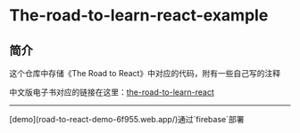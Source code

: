 # The-road-to-learn-react-example

## 简介

这个仓库中存储《The Road to React》中对应的代码，附有一些自己写的注释

中文版电子书对应的链接在这里：[the-road-to-learn-react](https://leanpub.com/the-road-to-learn-react-chinese/)
<hr/>
[demo](road-to-react-demo-6f955.web.app/)通过`firebase`部署
